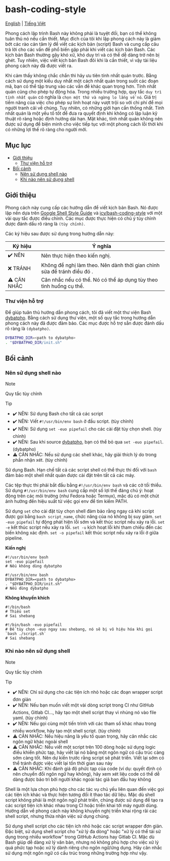<!-- vim: set nospell: -->
# bash-coding-style

[English](README.md) | [Tiếng Việt](README.vi.md)

Phong cách lập trình Bash này không phải là tuyệt đối, bạn có thể không tuân thủ nó nếu cần thiết. Mục đích của tôi khi lập phong cách này là giảm bớt các rào cản tâm lý để viết các kịch bản (script) Bash và cung cấp câu trả lời cho các vấn đề phổ biến gặp phải khi viết các kịch bản Bash. Các kịch bản Bash thường gây khó xử, khó duy trì và có thể dễ dàng trở nên bị ghét. Tuy nhiên, việc viết kịch bản Bash đôi khi là cần thiết, vì vậy tài liệu phong cách này đã được viết ra.

Khi cảm thấy không chắc chắn thì hãy ưu tiên tính nhất quán trước. Bằng cách sử dụng một kiểu duy nhất một cách nhất quán trong suốt các đoạn mã, bạn có thể tập trung vào các vấn đề khác quan trọng hơn. Tính nhất quán cũng cho phép tự động hóa. Trong nhiều trường hợp, quy tắc `duy trì tính nhất quán` có nghĩa là `chọn một thứ và ngừng lo lắng về nó`. Giá trị tiềm năng của việc cho phép sự linh hoạt này vượt trội so với chi phí để mọi người tranh cãi về chúng. Tuy nhiên, có những giới hạn cần thống nhất. Tính nhất quán là một yếu tố tốt để đưa ra quyết định khi không có lập luận kỹ thuật rõ ràng hoặc định hướng dài hạn. Mặt khác, tính nhất quán không nên được sử dụng để biện minh cho việc tiếp tục với một phong cách lỗi thời khi có những lợi thế rõ ràng cho người mới.

## Mục lục

<!-- toc -->

- [Giới thiệu](#gi%E1%BB%9Bi-thi%E1%BB%87u)
  - [Thư viện hỗ trợ](#th%C6%B0-vi%E1%BB%87n-h%E1%BB%97-tr%E1%BB%A3)
- [Bối cảnh](#b%E1%BB%91i-c%E1%BA%A3nh)
  - [Nên sử dụng shell nào](#nen-s%E1%BB%AD-d%E1%BB%A5ng-shell-nao)
  - [Khi nào nên sử dụng shell](#khi-nao-nen-s%E1%BB%AD-d%E1%BB%A5ng-shell)

<!-- tocstop -->

## Giới thiệu

Phong cách này cung cấp các hướng dẫn để viết kịch bản Bash. Nó được lập nên dựa trên [Google Shell Style Guide](https://google.github.io/styleguide/shellguide.html) và [icy/bash-coding-style](https://github.com/icy/bash-coding-style) với một vài quy tắc được điều chỉnh.
Các mục được thực hiện có chủ ý tùy chỉnh được đánh dấu rõ ràng là `(tùy chỉnh)`.

Các ký hiệu sau được sử dụng trong hướng dẫn này:

| Ký hiệu | Ý nghĩa |
| ------ | ------- |
| ✔️ NÊN | Nên thực hiện theo kiến nghị. |
| ❌ TRÁNH | Không đề nghị làm theo. Nên dành thời gian chỉnh sửa để tránh điều đó . |
| ⚠️ CÂN NHẮC | Cân nhắc nếu có thể. Nó có thể áp dụng tùy theo tình huống cụ thể. |

### Thư viện hỗ trợ

Để giúp tuân thủ hướng dẫn phong cách, tôi đã viết một thư viện Bash [dybatpho](https://github.com/dynamotn/dybatpho). Bằng cách sử dụng thư viện, một số quy tắc trong hướng dẫn phong cách này đã được đảm bảo. Các mục được hỗ trợ sẵn được đánh dấu rõ ràng là `(dybatpho)`.

```sh
DYBATPHO_DIR=<path to dybatpho>
. "$DYBATPHO_DIR/init.sh"
```

## Bối cảnh

### Nên sử dụng shell nào

> [!NOTE]
> Quy tắc tùy chỉnh

> [!TIP]
>
> - ✔️ NÊN: Sử dụng Bash cho tất cả các script
> - ✔️ NÊN: Viết `#!/usr/bin/env bash` ở đầu script. (tùy chỉnh)
> - ✔️ NÊN: Sử dụng `set -euo pipefail` cho các cài đặt tùy chọn shell. (tùy chỉnh)
> - ✔️ NÊN: Sau khi source [dybatpho](https://github.com/dynamotn/dybatpho), bạn có thể bỏ qua `set -euo pipefail`. (dybatpho)
> - ⚠️ CÂN NHẮC: Nếu sử dụng các shell khác, hãy giải thích lý do trong phần nhận xét. (tùy chỉnh)

Sử dụng Bash. Hạn chế tất cả các script shell có thể thực thi đối với `bash` đảm bảo một shell nhất quán được cài đặt trên tất cả các máy.

Các tệp thực thi phải bắt đầu bằng `#!/usr/bin/env bash` và các cờ tối thiểu. Sử dụng `#!/usr/bin/env bash` cung cấp một số lợi thế đáng chú ý: hoạt động trên các môi trường (như Fedora hoặc Termux), mặc dù có một chút ảnh hưởng đến hiệu suất từ việc gọi env để tìm kiếm PATH.

Sử dụng `set` cho cài đặt tùy chọn shell đảm bảo rằng ngay cả khi script được gọi bằng `bash script_name`, chức năng của nó không bị suy giảm. `set -euo pipefail` tự động phát hiện lỗi sớm và kết thúc script nếu xảy ra lỗi. `set -e` kết thúc script nếu xảy ra lỗi. `set -u` kích hoạt lỗi khi tham chiếu đến các biến không xác định. `set -o pipefail` kết thúc script nếu xảy ra lỗi ở giữa pipeline.

**Kiến nghị**

```shell
#!/usr/bin/env bash
set -euo pipefail
# Nếu không dùng dybatpho

#!/usr/bin/env bash
DYBATPHO_DIR=<path to dybatpho>
. "$DYBATPHO_DIR/init.sh"
# Nếu dùng dybatpho
```

**Không khuyến khích**

```shell
#!/bin/bash
# Thiếu set
# Sai shebang

#!/bin/bash -euo pipefail
# Để tùy chọn -euo ngay sau shebang, nó sẽ bị vô hiệu hóa khi gọi `bash ./script.sh`
# Sai shebang
```

### Khi nào nên sử dụng shell

> [!NOTE]
Quy tắc tùy chỉnh

> [!TIP]
>
> - ✔️ NÊN: Chỉ sử dụng cho các tiện ích nhỏ hoặc các đoạn wrapper script đơn giản
> - ✔️ NÊN: Nếu bạn muốn viết một vài dòng script trong CI như GitHub Actions, Gitlab CI..., hãy tạo một shell script thay vì nhúng nó vào file yaml. (tùy chỉnh)
> - ✔️ NÊN: Nếu gọi cùng một tiến trình với các tham số khác nhau trong nhiều workflow, hãy tạo một shell script. (tùy chỉnh)
> - ⚠️ CÂN NHẮC: Nếu hiệu năng là yếu tố quan trọng, hãy cân nhắc các ngôn ngữ khác ngoài shell
> - ⚠️ CÂN NHẮC: Nếu viết một script trên 100 dòng hoặc sử dụng logic điều khiển phức tạp, hãy viết lại nó bằng một ngôn ngữ có cấu trúc càng sớm càng tốt. Nên dự kiến trước rằng script sẽ phát triển. Viết lại sớm có thể tránh được việc viết lại tốn thời gian sau này
> - ⚠️ CÂN NHẮC: Khi đánh giá độ phức tạp của code (ví dụ: quyết định có nên chuyển đổi ngôn ngữ hay không), hãy xem xét liệu code có thể dễ dàng được bảo trì bởi người khác ngoài tác giả ban đầu hay không

Shell là một lựa chọn phù hợp cho các tác vụ chủ yếu liên quan đến việc gọi các tiện ích khác và thực hiện tương đối ít thao tác dữ liệu. Mặc dù shell script không phải là một ngôn ngữ phát triển, chúng được sử dụng để tạo ra các script tiện ích khác nhau trong CI hoặc triển khai tới máy người dùng. Hướng dẫn về phong cách này không khuyến nghị triển khai rộng rãi các shell script, nhưng thừa nhận việc sử dụng chúng.

Sử dụng shell script cho các tiện ích nhỏ hoặc các script wrapper đơn giản. Đặc biệt, sử dụng shell script cho "xử lý đa dòng" hoặc "xử lý có thể tái sử dụng trong nhiều workflow" trong GitHub Actions hay Gitlab CI. Mặc dù Bash giúp dễ dàng xử lý văn bản, nhưng nó không phù hợp cho việc xử lý quá phức tạp hoặc xử lý dành riêng cho ngôn ngữ/ứng dụng. Hãy cân nhắc sử dụng một ngôn ngữ có cấu trúc trong những trường hợp như vậy.
